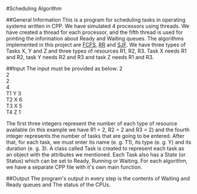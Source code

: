 #Scheduling Algorithm

##General Information
This is a program for scheduling tasks in operating systems written in CPP. We have simulated 4 processors using threads. We have created a thread for each processor, and the fifth thread is used for printing the information about Ready and Waiting queues. The algorithms implemented in this project are [FCFS](https://en.wikipedia.org/wiki/FIFO_(computing_and_electronics)"FCFS"), [RR](https://en.wikipedia.org/wiki/Round-robin_scheduling"RR") and [SJF](https://en.wikipedia.org/wiki/Shortest_job_next"SJF"). We have three types of Tasks X, Y and Z and three types of resources R1, R2, R3.
Task X needs R1 and R2, task Y needs R2 and R3 and task Z needs R1 and R3.

##Input 
The input must be provided as below:
2<br/>
2<br/>
2<br/>
4<br/>
T1 Y 3<br/>
T2 X 6<br/>
T3 X 5<br/>
T4 Z 1<br/>
 
The first three integers represent the number of each type of resource available (in this example we have R1 = 2, R2 = 2 and R3 = 2) and the fourth integer represents the number of tasks that are going to be entered. After that, for each task, we must enter its name (e. g. T1), its type (e. g. Y) and its duration (e. g. 3).
A class called Task is created to represent each task as an object with the attributes we mentioned. Each Task also has a State (or Status) which can be set to Ready, Running or Waiting.
For each algorithm, we have a separate CPP file with it's own main function.

##Output
The program's output in every step is the contents of Waiting and Ready queues and The status of the CPUs.
